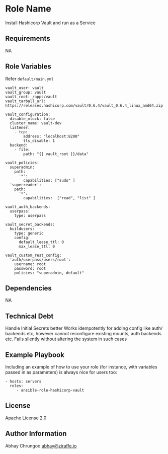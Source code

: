 Role Name
=========

Install Hashicorp Vault and run as a Service

Requirements
------------

NA

Role Variables
--------------

Refer `default/main.yml`
```
vault_user: vault
vault_group: vault
vault_root: /apps/vault
vault_tarball_url: https://releases.hashicorp.com/vault/0.6.4/vault_0.6.4_linux_amd64.zip

vault_configuration:
  disable_mlock: false
  cluster_name: vault-dev
  listener: 
    - tcp:
        address: "localhost:8200"
        tls_disable: 1
  backend:
    - file:
        path: "{{ vault_root }}/data"    

vault_policies:
  superadmin: 
    path: 
      '*': 
        capabilities: ["sudo" ]  
  'superreader': 
    path: 
      '*':
        capabilities:  ["read", "list" ]

vault_auth_backends:
  userpass: 
    type: userpass

vault_secret_backends:
  buildusers:
    type: generic
    config: 
      default_lease_ttl: 0
      max_lease_ttl: 0

vault_custom_rest_config:
  'auth/userpass/users/root':
    username: root
    password: root
    policies: "superadmin, default"
```

Dependencies
------------

NA

Technical Debt
------------

Handle Initial Secrets better
Works idempotently for adding config like auth/ backends etc, however cannot reconfigure  existing mounts, auth backends etc. Fails silently without altering the system in such cases

Example Playbook
----------------

Including an example of how to use your role (for instance, with variables passed in as parameters) is always nice for users too:

    - hosts: servers
      roles:
         - ansible-role-hashicorp-vault

License
-------

Apache License 2.0

Author Information
------------------

Abhay Chrungoo <abhay@ziraffe.io> 